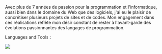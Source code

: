 Avec plus de 7 années de passion pour la programmation et l'informatique, aussi bien dans le domaine du Web que des logiciels, j'ai eu le plaisir de concrétiser plusieurs projets de
sites et de codes. Mon engagement dans ces réalisations reflète mon désir constant de rester à l'avant-garde des évolutions passionnantes des langages de programmation.

  Languages and Tools :
  <p align="left">
    <a href="https://skillicons.dev">
      <img src="https://skillicons.dev/icons?i=git,docker,css,htm,php,laravel,javascript,reactjs,laravel" />
    </a>
  </p>
